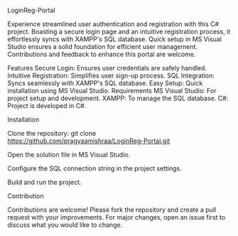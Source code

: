 LoginReg-Portal

Experience streamlined user authentication and registration with this C# project. Boasting a secure login page and an intuitive registration process, it effortlessly syncs with XAMPP's SQL database. Quick setup in MS Visual Studio ensures a solid foundation for efficient user management. Contributions and feedback to enhance this portal are welcome.

Features
Secure Login: Ensures user credentials are safely handled.
Intuitive Registration: Simplifies user sign-up process.
SQL Integration: Syncs seamlessly with XAMPP's SQL database.
Easy Setup: Quick installation using MS Visual Studio.
Requirements
MS Visual Studio: For project setup and development.
XAMPP: To manage the SQL database.
C#: Project is developed in C#.

Installation

Clone the repository:
git clone https://github.com/pragyaamishraa/LoginReg-Portal.git

Open the solution file in MS Visual Studio.

Configure the SQL connection string in the project settings.

Build and run the project.

Contribution

Contributions are welcome! Please fork the repository and create a pull request with your improvements. For major changes, open an issue first to discuss what you would like to change.
